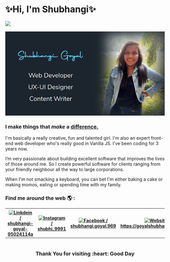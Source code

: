 # ✨Hi, I'm Shubhangi✨

![](https://visitor-badge.glitch.me/badge?page_id=goyalshubhangi.goyalshubhangi)

![Shubhangi's banner](A.jpg)

### I make things that *make* a <u>difference.</u>

I'm basically a really creative, fun and talented girl. I'm also an expert front-end web developer who's really good in Vanilla JS. I've been coding for 3 years now.

I’m very passionate about building excellent software that improves the lives of those around me. So I create powerful software for clients ranging from your friendly neighbour all the way to large corporations.

When I'm not smacking a keyboard, you can bet I'm either baking a cake or making momos, eating or spending time with my family.


### Find me around the web 🌎 :

<table>
  <tr>
    <th><a href="https://linkedin.com/in/shubhangi-goyal-95024114a/"><img alt="Linkdein" width="16" src="https://cdn.jsdelivr.net/npm/simple-icons@v3/icons/linkedin.svg"> / shubhangi-goyal-95024114a</a></th>
    <th><a href="https://instagram.com/shubhi_9991/"><img alt="Instagram" width="16" src="https://cdn.jsdelivr.net/npm/simple-icons@v3/icons/instagram.svg"> / shubhi_9991 </a></th>
    <th><a href="https://www.facebook.com/shubhangi.goyal.969/"><img alt="Facebook" width="16" src="https://cdn.jsdelivr.net/npm/simple-icons@v3/icons/facebook.svg"> / shubhangi.goyal.969 </a></th>
    <th><a href="https://goyalshubhangi.github.io/"><img alt="Website" width="16" src="https://user-images.githubusercontent.com/41644472/87731835-0d241f80-c7e9-11ea-879c-4cfa526b953b.png"> https://goyalshubhangi.github.io</a></th>
  </tr>
</table>

#

<h3 align="center">Thank You for visiting :heart: Good Day</h3>
